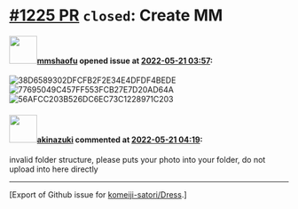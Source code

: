 # [\#1225 PR](https://github.com/komeiji-satori/Dress/pull/1225) `closed`: Create MM

#### <img src="https://avatars.githubusercontent.com/u/52198611?v=4" width="50">[mmshaofu](https://github.com/mmshaofu) opened issue at [2022-05-21 03:57](https://github.com/komeiji-satori/Dress/pull/1225):

![38D6589302DFCFB2F2E34E4DFDF4BEDE](https://user-images.githubusercontent.com/52198611/169634450-4eef68db-8ea0-40e4-865a-7c9ce4df1dda.jpg)
![77695049C457FF553FCB27E7D20AD64A](https://user-images.githubusercontent.com/52198611/169634464-b2bd272b-b17c-42d4-ba4e-3c0b40d90c67.jpg)
![56AFCC203B526DC6EC73C1228971C203](https://user-images.githubusercontent.com/52198611/169634476-ffef026e-a45d-4c31-a2f6-e42ce4089e3f.jpg)



#### <img src="https://avatars.githubusercontent.com/u/43605695?u=28744b8d5b4760b4dd456ee25b64ba798d97eef2&v=4" width="50">[akinazuki](https://github.com/akinazuki) commented at [2022-05-21 04:19](https://github.com/komeiji-satori/Dress/pull/1225#issuecomment-1133527746):

invalid folder structure, please puts your photo into your folder, do not upload into here directly


-------------------------------------------------------------------------------



[Export of Github issue for [komeiji-satori/Dress](https://github.com/komeiji-satori/Dress).]
